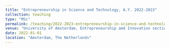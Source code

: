 ```yaml
---
title: "Entrepreneurship in Science and Technology, A.Y. 2022-2023"
collection: teaching
type: "MSc"
permalink: /teaching/2022-2023-entrepreneurship-in-science-and-technology
venue: "University of Amsterdam, Entrepreneurship amd Innovation section"
date: 2022-01-01
location: "Amsterdam, The Netherlands"
---
```

